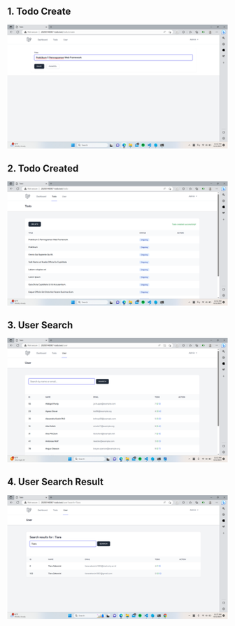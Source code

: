## 1. Todo Create

![Alt text](<screenshot/tugas5/Screenshot%20(222).png>)

## 2. Todo Created

![Alt text](<screenshot/tugas5/Screenshot%20(223).png>)

## 3. User Search

![Alt text](<screenshot/tugas5/Screenshot%20(225).png>)

## 4. User Search Result

![Alt text](<screenshot/tugas5/Screenshot%20(226).png>)

